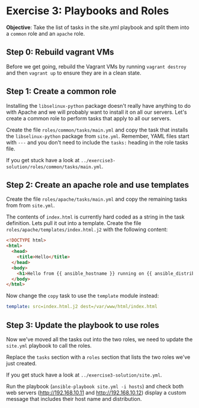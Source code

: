 # Exercise 3: Playbooks and Roles

__Objective__: Take the list of tasks in the site.yml playbook and split them into a `common` role and an `apache`
role.


## Step 0: Rebuild vagrant VMs

Before we get going, rebuild the Vagrant VMs by running `vagrant destroy` and then `vagrant up` to ensure they are in a
clean state.


## Step 1: Create a common role

Installing the `libselinux-python` package doesn't really have anything to do with Apache and we will probably want to
install it on all our servers. Let's create a common role to perform tasks that apply to all our servers.

Create the file `roles/common/tasks/main.yml` and copy the task that installs the `libselinux-python` package from
`site.yml`. Remember, YAML files start with `---` and you don't need to include the `tasks:` heading in the role tasks
file.

If you get stuck have a look at `../exercise3-solution/roles/common/tasks/main.yml`.


## Step 2: Create an apache role and use templates

Create the file `roles/apache/tasks/main.yml` and copy the remaining tasks from from `site.yml`.

The contents of `index.html` is currently hard coded as a string in the task definition. Lets pull it out into a
template. Create the file `roles/apache/templates/index.html.j2` with the following content:

```html
<!DOCTYPE html>
<html>
  <head>
    <title>Hello</title>
  </head>
  <body>
    <h1>Hello from {{ ansible_hostname }} running on {{ ansible_distribution }} {{ ansible_distribution_version }}!</h1>
  </body>
</html>
```

Now change the `copy` task to use the `template` module instead:

```yaml
template: src=index.html.j2 dest=/var/www/html/index.html
```


## Step 3: Update the playbook to use roles

Now we've moved all the tasks out into the two roles, we need to update the `site.yml` playbook to call the roles.

Replace the `tasks` section with a `roles` section that lists the two roles we've just created.

If you get stuck have a look at `../exercise3-solution/site.yml`.

Run the playbook (`ansible-playbook site.yml -i hosts`) and check both web servers (<http://192.168.10.11> and
<http://192.168.10.12>) display a custom message that includes their host name and distribution.
